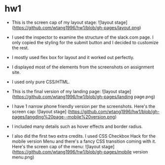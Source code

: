 # hw1

* This is the screen cap of my layout stage:
  ![layout stage]
  (https://github.com/wtang1996/hw1/blob/gh-pages/layout.png)
 
* I used the inspector to examine the structure of the slack.com page. I only copied the styling for the submit button and I decided to customize the rest.
* I mostly used flex box for layout and it worked out perfectly.
* I displayed most of the elements from the screenshots on assignment site.
* I used only pure CSS/HTML.
* This is the final version of my landing page:
  ![layout stage]
  (https://github.com/wtang1996/hw1/blob/gh-pages/landing page.png)

* I have 1 narrow phone friendly version per the screenshots. Here's the screen cap:
  ![layout stage]
  (https://github.com/wtang1996/hw1/blob/gh-pages/langding%20page--mobile%20version.png)

* I included many details such as hover effects and border radius.
* I also did the first two extra credits. I used CSS Checkbox Hack for the mobile version Menu and there's a fancy CSS transition coming with it. Here's the screen cap of the menu:
  ![layout stage]
  (https://github.com/wtang1996/hw1/blob/gh-pages/mobile version menu.png)
